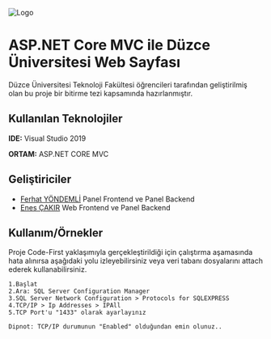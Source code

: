 
![Logo](https://i.hizliresim.com/qrklsyq.png)

    
# ASP.NET Core MVC ile Düzce Üniversitesi Web Sayfası

Düzce Üniversitesi Teknoloji Fakültesi öğrencileri tarafından geliştirilmiş olan bu proje bir bitirme tezi kapsamında hazırlanmıştır.



## Kullanılan Teknolojiler

**IDE:** Visual Studio 2019

**ORTAM:** ASP.NET CORE MVC

  
## Geliştiriciler

- [Ferhat YÖNDEMLİ](https://github.com/FerhatYondemli) Panel Frontend ve Panel Backend
- [Enes ÇAKIR](https://github.com/kuzudoli) Web Frontend ve Panel Backend
  
## Kullanım/Örnekler
Proje Code-First yaklaşımıyla gerçekleştirildiği için çalıştırma aşamasında hata alınırsa aşağıdaki yolu izleyebilirsiniz veya veri tabanı dosyalarını attach ederek kullanabilirsiniz.
```
1.Başlat
2.Ara: SQL Server Configuration Manager
3.SQL Server Network Configuration > Protocols for SQLEXPRESS
4.TCP/IP > Ip Addresses > IPAll
5.TCP Port'u "1433" olarak ayarlayınız

Dipnot: TCP/IP durumunun "Enabled" olduğundan emin olunuz..
```

  
